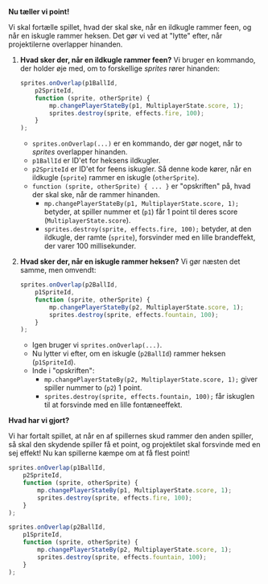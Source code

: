 **Nu tæller vi point!**

Vi skal fortælle spillet, hvad der skal ske, når en ildkugle rammer feen, og når en iskugle rammer heksen. Det gør vi ved at "lytte" efter, når projektilerne overlapper hinanden.

1.  **Hvad sker der, når en ildkugle rammer feen?**
    Vi bruger en kommando, der holder øje med, om to forskellige *sprites* rører hinanden:

    ```javascript
    sprites.onOverlap(p1BallId,
        p2SpriteId,
        function (sprite, otherSprite) {
            mp.changePlayerStateBy(p1, MultiplayerState.score, 1);
            sprites.destroy(sprite, effects.fire, 100);
        }
    );
    ```

    * `sprites.onOverlap(...)` er en kommando, der gør noget, når to *sprites* overlapper hinanden.
    * `p1BallId` er ID'et for heksens ildkugler.
    * `p2SpriteId` er ID'et for feens iskugler. Så denne kode kører, når en ildkugle (`sprite`) rammer en iskugle (`otherSprite`).
    * `function (sprite, otherSprite) { ... }` er "opskriften" på, hvad der skal ske, når de rammer hinanden.
        * `mp.changePlayerStateBy(p1, MultiplayerState.score, 1);` betyder, at spiller nummer et (`p1`) får 1 point til deres score (`MultiplayerState.score`).
        * `sprites.destroy(sprite, effects.fire, 100);` betyder, at den ildkugle, der ramte (`sprite`), forsvinder med en lille brandeffekt, der varer 100 millisekunder.

2.  **Hvad sker der, når en iskugle rammer heksen?**
    Vi gør næsten det samme, men omvendt:

    ```javascript
    sprites.onOverlap(p2BallId,
        p1SpriteId,
        function (sprite, otherSprite) {
            mp.changePlayerStateBy(p2, MultiplayerState.score, 1);
            sprites.destroy(sprite, effects.fountain, 100);
        }
    );
    ```

    * Igen bruger vi `sprites.onOverlap(...)`.
    * Nu lytter vi efter, om en iskugle (`p2BallId`) rammer heksen (`p1SpriteId`).
    * Inde i "opskriften":
        * `mp.changePlayerStateBy(p2, MultiplayerState.score, 1);` giver spiller nummer to (`p2`) 1 point.
        * `sprites.destroy(sprite, effects.fountain, 100);` får iskuglen til at forsvinde med en lille fontæneeffekt.

**Hvad har vi gjort?**

Vi har fortalt spillet, at når en af spillernes skud rammer den anden spiller, så skal den skydende spiller få et point, og projektilet skal forsvinde med en sej effekt! Nu kan spillerne kæmpe om at få flest point!

```typescript
sprites.onOverlap(p1BallId,
    p2SpriteId,
    function (sprite, otherSprite) {
        mp.changePlayerStateBy(p1, MultiplayerState.score, 1);
        sprites.destroy(sprite, effects.fire, 100);
    }
);

sprites.onOverlap(p2BallId,
    p1SpriteId,
    function (sprite, otherSprite) {
        mp.changePlayerStateBy(p2, MultiplayerState.score, 1);
        sprites.destroy(sprite, effects.fountain, 100);
    }
);
```
